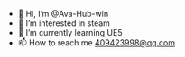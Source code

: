 - 👋 Hi, I’m @Ava-Hub-win
- 👀 I’m interested in steam
- 🌱 I’m currently learning UE5
- 📫 How to reach me 409423998@qq.com

<!---
Ava-Hub-win/Ava-Hub-win is a ✨ special ✨ repository because its `README.md` (this file) appears on your GitHub profile.
You can click the Preview link to take a look at your changes.
--->
